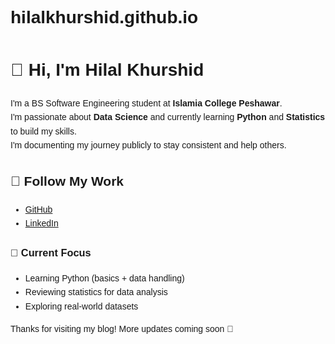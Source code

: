 # hilalkhurshid.github.io

<!DOCTYPE html>
<html>
<head>
  <title>Hilal Khurshid | Data Science Journey</title>
  <meta charset="UTF-8">
</head>
<body style="font-family: Arial; line-height: 1.6; padding: 20px;">
  <h1>👋 Hi, I'm Hilal Khurshid</h1>
  <p>
    I'm a BS Software Engineering student at <strong>Islamia College Peshawar</strong>.<br>
    I'm passionate about <strong>Data Science</strong> and currently learning <strong>Python</strong> and <strong>Statistics</strong> to build my skills.<br>
    I'm documenting my journey publicly to stay consistent and help others.
  </p>

  <h2>📌 Follow My Work</h2>
  <ul>
    <li><a href="https://github.com/LalKhurshidkhan" target="_blank">GitHub</a></li>
    <li><a href="https://www.linkedin.com/in/lal-khurshid" target="_blank">LinkedIn</a></li>
  </ul>

  <h3>🌱 Current Focus</h3>
  <ul>
    <li>Learning Python (basics + data handling)</li>
    <li>Reviewing statistics for data analysis</li>
    <li>Exploring real-world datasets</li>
  </ul>

  <p>Thanks for visiting my blog! More updates coming soon 🚀</p>
</body>
</html>
